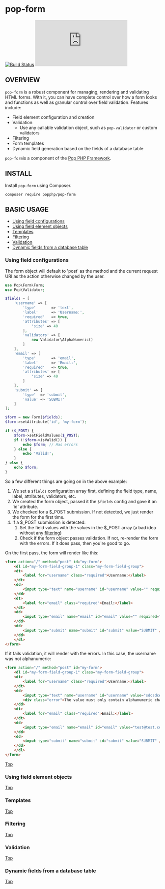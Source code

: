 pop-form
========

[![Build Status](https://travis-ci.org/popphp/pop-form.svg?branch=master)](https://travis-ci.org/popphp/pop-form)
[![Coverage Status](http://www.popphp.org/cc/coverage.php?comp=pop-form)](http://www.popphp.org/cc/pop-form/)

OVERVIEW
--------
`pop-form` is a robust component for managing, rendering and validating HTML forms.
With it, you can have complete control over how a form looks and functions as well
as granular control over field validation. Features include:

* Field element configuration and creation
* Validation
    + Use any callable validation object, such as `pop-validator` or custom validators
* Filtering
* Form templates
* Dynamic field generation based on the fields of a database table

`pop-form`is a component of the [Pop PHP Framework](http://www.popphp.org/).

INSTALL
-------

Install `pop-form` using Composer.

    composer require popphp/pop-form

## BASIC USAGE

* [Using field configurations](#using-field-configurations)
* [Using field element objects](#using-field-element-objects)
* [Templates](#templates)
* [Filtering](#filtering)
* [Validation](#validation)
* [Dynamic fields from a database table](#dynamic-fields-from-a-database-table)

### Using field configurations

The form object will default to 'post' as the method and the current request URI as
the action otherwise changed by the user.

```php
use Pop\Form\Form;
use Pop\Validator;

$fields = [
    'username' => [
        'type'       => 'text',
        'label'      => 'Username:',
        'required'   => true,
        'attributes' => [
            'size' => 40
        ],
        'validators' => [
            new Validator\AlphaNumeric()
        ]
    ],
    'email' => [
        'type'       => 'email',
        'label'      => 'Email:',
        'required'   => true,
        'attributes' => [
            'size' => 40
        ]
    ],
    'submit' => [
        'type'  => 'submit',
        'value' => 'SUBMIT'
    ]
];

$form = new Form($fields);
$form->setAttribute('id', 'my-form');

if ($_POST) {
    $form->setFieldValues($_POST);
    if (!$form->isValid()) {
        echo $form; // Has errors
    } else {
        echo 'Valid!';
    }
} else {
    echo $form;
}
```

So a few different things are going on in the above example:
 
1. We set a `$fields` configuration array first, defining the field type, name, label, attributes, validators, etc.
2. We created the form object, passed it the `$fields` config and gave it an 'id' attribute.
3. We checked for a $_POST submission. If not detected, we just render the form for the first time.
4. If a $_POST submission is detected:
    1. Set the field values with the values in the $_POST array (a bad idea without any [filtering](#filtering))
    2. Check if the form object passes validation. If not, re-render the form with the errors. If it does pass, then you're good to go.

On the first pass, the form will render like this:

```html
<form action="/" method="post" id="my-form">
    <dl id="my-form-field-group-1" class="my-form-field-group">
    <dt>
        <label for="username" class="required">Username:</label>
    </dt>
    <dd>
        <input type="text" name="username" id="username" value="" required="required" size="40" />
    </dd>
    <dt>
        <label for="email" class="required">Email:</label>
    </dt>
    <dd>
        <input type="email" name="email" id="email" value="" required="required" size="40" />
    </dd>
    <dd>
        <input type="submit" name="submit" id="submit" value="SUBMIT" />
    </dd>
    </dl>
</form>
```

If it fails validation, it will render with the errors. In this case, the username was not alphanumeric:

```html
<form action="/" method="post" id="my-form">
    <dl id="my-form-field-group-1" class="my-form-field-group">
    <dt>
        <label for="username" class="required">Username:</label>
    </dt>
    <dd>
        <input type="text" name="username" id="username" value="sdcsdc#$2345" required="required" size="40" />
        <div class="error">The value must only contain alphanumeric characters.</div>
    </dd>
    <dt>
        <label for="email" class="required">Email:</label>
    </dt>
    <dd>
        <input type="email" name="email" id="email" value="test@test.com" required="required" size="40" />
    </dd>
    <dd>
        <input type="submit" name="submit" id="submit" value="SUBMIT" />
    </dd>
    </dl>
</form>
```

[Top](#basic-usage)

### Using field element objects

[Top](#basic-usage)

### Templates

[Top](#basic-usage)

### Filtering

[Top](#basic-usage)

### Validation

[Top](#basic-usage)

### Dynamic fields from a database table

[Top](#basic-usage)
